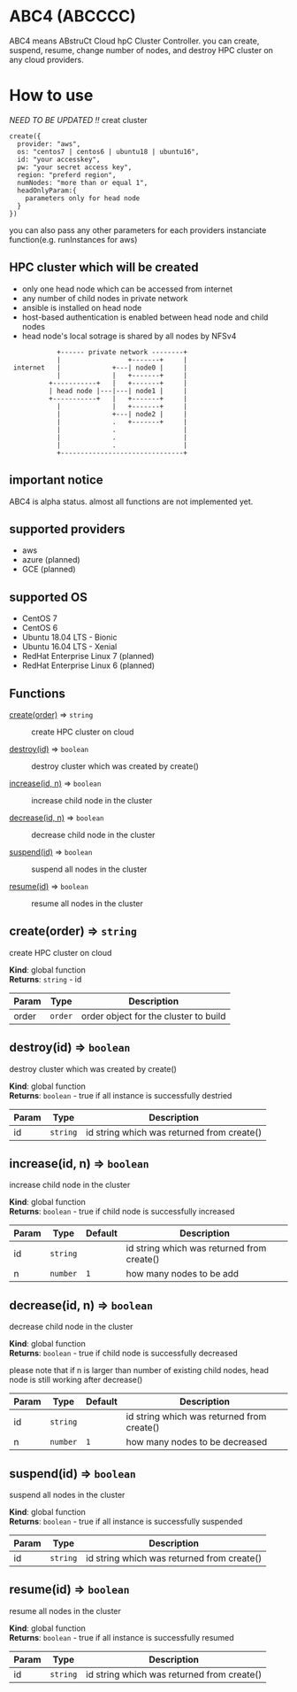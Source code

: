 # ABC4 (ABCCCC)
ABC4 means ABstruCt Cloud hpC Cluster Controller.
you can create, suspend, resume, change number of nodes, and destroy HPC cluster on any cloud providers.

# How to use
*NEED TO BE UPDATED !!*
creat cluster

```
create({
  provider: "aws",
  os: "centos7 | centos6 | ubuntu18 | ubuntu16",
  id: "your accesskey",
  pw: "your secret access key",
  region: "preferd region",
  numNodes: "more than or equal 1",
  headOnlyParam:{
    parameters only for head node
  }
})
```

you can also pass any other parameters for each providers instanciate function(e.g. runInstances for aws) 

## HPC cluster which will be created
- only one head node which can be accessed from internet
- any number of child nodes in private network
- ansible is installed on head node 
- host-based authentication is enabled between head node and child nodes
- head node's local sotrage is shared by all nodes by NFSv4

```
            +------ private network --------+
            |                 +-------+     |
 internet   |             +---| node0 |     |
            |             |   +-------+     |
          +-----------+   |   +-------+     |
          | head node |---|---| node1 |     |
          +-----------+   |   +-------+     |
            |             |   +-------+     |
            |             +---| node2 |     |
            |             .   +-------+     |
            |             .                 |
            |             .                 |
            |             .                 |
            +-------------------------------+
```

## important notice
ABC4 is alpha status. almost all functions are not implemented yet.

## supported providers
- aws
- azure (planned)
- GCE (planned)

## supported OS
- CentOS 7
- CentOS 6
- Ubuntu 18.04 LTS - Bionic
- Ubuntu 16.04 LTS - Xenial
- RedHat Enterprise Linux 7 (planned)
- RedHat Enterprise Linux 6 (planned)


## Functions

<dl>
<dt><a href="#create">create(order)</a> ⇒ <code>string</code></dt>
<dd><p>create HPC cluster on cloud</p>
</dd>
<dt><a href="#destroy">destroy(id)</a> ⇒ <code>boolean</code></dt>
<dd><p>destroy cluster which was created by create()</p>
</dd>
<dt><a href="#increase">increase(id, n)</a> ⇒ <code>boolean</code></dt>
<dd><p>increase child node in the cluster</p>
</dd>
<dt><a href="#decrease">decrease(id, n)</a> ⇒ <code>boolean</code></dt>
<dd><p>decrease child node in the cluster</p>
</dd>
<dt><a href="#suspend">suspend(id)</a> ⇒ <code>boolean</code></dt>
<dd><p>suspend all nodes in the cluster</p>
</dd>
<dt><a href="#resume">resume(id)</a> ⇒ <code>boolean</code></dt>
<dd><p>resume all nodes in the cluster</p>
</dd>
</dl>

<a name="create"></a>

## create(order) ⇒ <code>string</code>
create HPC cluster on cloud

**Kind**: global function  
**Returns**: <code>string</code> - id  

| Param | Type | Description |
| --- | --- | --- |
| order | <code>order</code> | order object for the cluster to build |

<a name="destroy"></a>

## destroy(id) ⇒ <code>boolean</code>
destroy cluster which was created by create()

**Kind**: global function  
**Returns**: <code>boolean</code> - true if all instance is successfully destried  

| Param | Type | Description |
| --- | --- | --- |
| id | <code>string</code> | id string which was returned from create() |

<a name="increase"></a>

## increase(id, n) ⇒ <code>boolean</code>
increase child node in the cluster

**Kind**: global function  
**Returns**: <code>boolean</code> - true if child node is successfully increased  

| Param | Type | Default | Description |
| --- | --- | --- | --- |
| id | <code>string</code> |  | id string which was returned from create() |
| n | <code>number</code> | <code>1</code> | how many nodes to be add |

<a name="decrease"></a>

## decrease(id, n) ⇒ <code>boolean</code>
decrease child node in the cluster

**Kind**: global function  
**Returns**: <code>boolean</code> - true if child node is successfully decreased

please note that if n is larger than number of existing child nodes,
head node is still working after decrease()  

| Param | Type | Default | Description |
| --- | --- | --- | --- |
| id | <code>string</code> |  | id string which was returned from create() |
| n | <code>number</code> | <code>1</code> | how many nodes to be decreased |

<a name="suspend"></a>

## suspend(id) ⇒ <code>boolean</code>
suspend all nodes in the cluster

**Kind**: global function  
**Returns**: <code>boolean</code> - true if all instance is successfully suspended  

| Param | Type | Description |
| --- | --- | --- |
| id | <code>string</code> | id string which was returned from create() |

<a name="resume"></a>

## resume(id) ⇒ <code>boolean</code>
resume all nodes in the cluster

**Kind**: global function  
**Returns**: <code>boolean</code> - true if all instance is successfully resumed  

| Param | Type | Description |
| --- | --- | --- |
| id | <code>string</code> | id string which was returned from create() |

